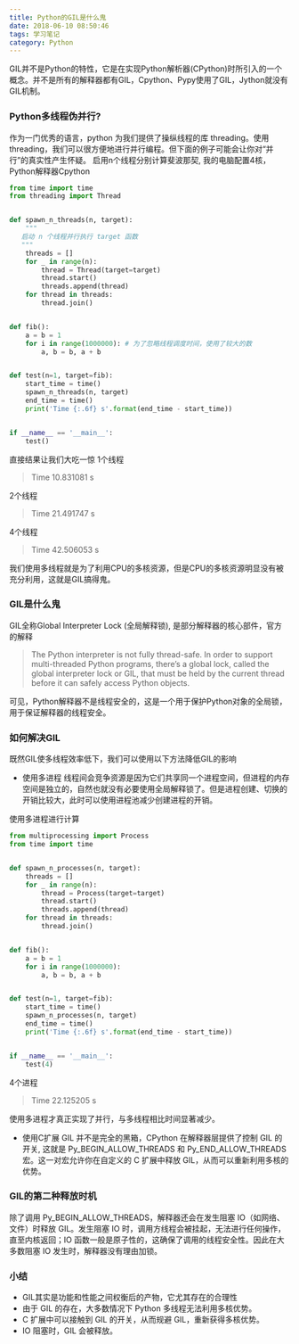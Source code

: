 ```yaml
---
title: Python的GIL是什么鬼
date: 2018-06-10 08:50:46
tags: 学习笔记
category: Python
---
```

GIL并不是Python的特性，它是在实现Python解析器(CPython)时所引入的一个概念。并不是所有的解释器都有GIL，Cpython、Pypy使用了GIL，Jython就没有GIL机制。
<!--more-->

### Python多线程伪并行?
作为一门优秀的语言，python 为我们提供了操纵线程的库 threading。使用threading，我们可以很方便地进行并行编程。但下面的例子可能会让你对“并行”的真实性产生怀疑。
启用n个线程分别计算斐波那契, 我的电脑配置4核，Python解释器Cpython

``` python
from time import time
from threading import Thread


def spawn_n_threads(n, target):
    """
   启动 n 个线程并行执行 target 函数
   """
    threads = []
    for _ in range(n):
        thread = Thread(target=target)
        thread.start()
        threads.append(thread)
    for thread in threads:
        thread.join()


def fib():
    a = b = 1
    for i in range(1000000): # 为了忽略线程调度时间，使用了较大的数
        a, b = b, a + b


def test(n=1, target=fib):
    start_time = time()
    spawn_n_threads(n, target)
    end_time = time()
    print('Time {:.6f} s'.format(end_time - start_time))


if __name__ == '__main__':
    test()

```
直接结果让我们大吃一惊
1个线程
> Time 10.831081 s

2个线程
> Time 21.491747 s

4个线程
> Time 42.506053 s

我们使用多线程就是为了利用CPU的多核资源，但是CPU的多核资源明显没有被充分利用，这就是GIL搞得鬼。

### GIL是什么鬼
GIL全称Global Interpreter Lock (全局解释锁), 是部分解释器的核心部件，官方的解释
> The Python interpreter is not fully thread-safe. In order to support multi-threaded Python programs, there’s a global lock, called the global interpreter lock or GIL, that must be held by the current thread before it can safely access Python objects.

可见，Python解释器不是线程安全的，这是一个用于保护Python对象的全局锁，用于保证解释器的线程安全。

### 如何解决GIL
既然GIL使多线程效率低下，我们可以使用以下方法降低GIL的影响

- 使用多进程
线程间会竞争资源是因为它们共享同一个进程空间，但进程的内存空间是独立的，自然也就没有必要使用全局解释锁了。但是进程创建、切换的开销比较大，此时可以使用进程池减少创建进程的开销。

使用多进程进行计算
``` python
from multiprocessing import Process
from time import time


def spawn_n_processes(n, target):
    threads = []
    for _ in range(n):
        thread = Process(target=target)
        thread.start()
        threads.append(thread)
    for thread in threads:
        thread.join()


def fib():
    a = b = 1
    for i in range(1000000):
        a, b = b, a + b


def test(n=1, target=fib):
    start_time = time()
    spawn_n_processes(n, target)
    end_time = time()
    print('Time {:.6f} s'.format(end_time - start_time))


if __name__ == '__main__':
    test(4)

```
4个进程
> Time 22.125205 s

使用多进程才真正实现了并行，与多线程相比时间显著减少。

- 使用C扩展
GIL 并不是完全的黑箱，CPython 在解释器层提供了控制 GIL 的开关, 这就是 Py_BEGIN_ALLOW_THREADS 和 Py_END_ALLOW_THREADS 宏。这一对宏允许你在自定义的 C 扩展中释放 GIL，从而可以重新利用多核的优势。

### GIL的第二种释放时机
除了调用 Py_BEGIN_ALLOW_THREADS，解释器还会在发生阻塞 IO（如网络、文件）时释放 GIL。发生阻塞 IO 时，调用方线程会被挂起，无法进行任何操作，直至内核返回；IO 函数一般是原子性的，这确保了调用的线程安全性。因此在大多数阻塞 IO 发生时，解释器没有理由加锁。

### 小结
- GIL其实是功能和性能之间权衡后的产物，它尤其存在的合理性
- 由于 GIL 的存在，大多数情况下 Python 多线程无法利用多核优势。
- C 扩展中可以接触到 GIL 的开关，从而规避 GIL，重新获得多核优势。
- IO 阻塞时，GIL 会被释放。